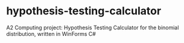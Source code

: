 # hypothesis-testing-calculator
A2 Computing project: Hypothesis Testing Calculator for the binomial distribution, written in WinForms C#
